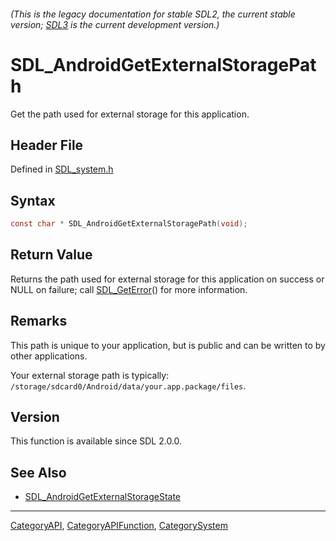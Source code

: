 ###### (This is the legacy documentation for stable SDL2, the current stable version; [SDL3](https://wiki.libsdl.org/SDL3/) is the current development version.)
# SDL_AndroidGetExternalStoragePath

Get the path used for external storage for this application.

## Header File

Defined in [SDL_system.h](https://github.com/libsdl-org/SDL/blob/SDL2/include/SDL_system.h)

## Syntax

```c
const char * SDL_AndroidGetExternalStoragePath(void);

```

## Return Value

Returns the path used for external storage for this application on success
or NULL on failure; call [SDL_GetError](SDL_GetError)() for more
information.

## Remarks

This path is unique to your application, but is public and can be written
to by other applications.

Your external storage path is typically:
`/storage/sdcard0/Android/data/your.app.package/files`.

## Version

This function is available since SDL 2.0.0.

## See Also

- [SDL_AndroidGetExternalStorageState](SDL_AndroidGetExternalStorageState)

----
[CategoryAPI](CategoryAPI), [CategoryAPIFunction](CategoryAPIFunction), [CategorySystem](CategorySystem)

